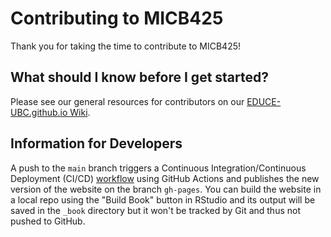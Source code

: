 # Contributing to MICB425

Thank you for taking the time to contribute to MICB425! 

## What should I know before I get started?

Please see our general resources for contributors on our [EDUCE-UBC.github.io Wiki](https://github.com/EDUCE-UBC/EDUCE-UBC.github.io/wiki/Contributors).

## Information for Developers

A push to the `main` branch triggers a Continuous Integration/Continuous Deployment (CI/CD) [workflow](.github/workflows/bookdown.yaml) using GitHub Actions and publishes the new version of the website on the branch `gh-pages`. You can build the website in a local repo using the "Build Book" button in RStudio and its output will be saved in the `_book` directory but it won't be tracked by Git and thus not pushed to GitHub.
